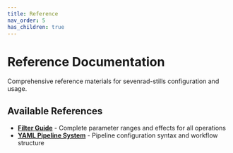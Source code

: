 ```yaml
---
title: Reference
nav_order: 5
has_children: true
---
```


# Reference Documentation

Comprehensive reference materials for sevenrad-stills configuration and usage.

## Available References

- **[Filter Guide](filter-guide)** - Complete parameter ranges and effects for all operations
- **[YAML Pipeline System](pipeline)** - Pipeline configuration syntax and workflow structure
